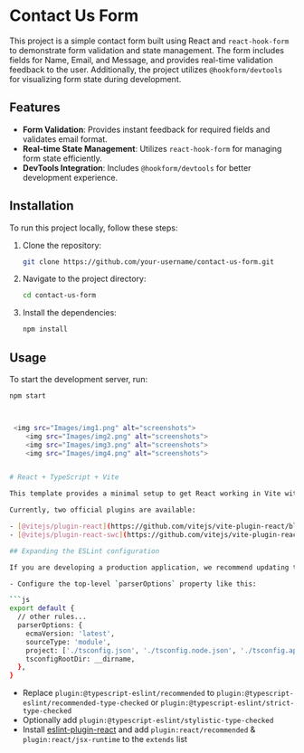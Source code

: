 # Contact Us Form

This project is a simple contact form built using React and `react-hook-form` to demonstrate form validation and state management. The form includes fields for Name, Email, and Message, and provides real-time validation feedback to the user. Additionally, the project utilizes `@hookform/devtools` for visualizing form state during development.

## Features

- **Form Validation**: Provides instant feedback for required fields and validates email format.
- **Real-time State Management**: Utilizes `react-hook-form` for managing form state efficiently.
- **DevTools Integration**: Includes `@hookform/devtools` for better development experience.

## Installation

To run this project locally, follow these steps:

1. Clone the repository:
   ```bash
   git clone https://github.com/your-username/contact-us-form.git
   ```
2. Navigate to the project directory:
   ```bash
   cd contact-us-form
   ```
3. Install the dependencies:
   ```bash
   npm install
   ```

## Usage

To start the development server, run:

````bash
npm start



 <img src="Images/img1.png" alt="screenshots">
    <img src="Images/img2.png" alt="screenshots">
    <img src="Images/img3.png" alt="screenshots">
    <img src="Images/img4.png" alt="screenshots">


# React + TypeScript + Vite

This template provides a minimal setup to get React working in Vite with HMR and some ESLint rules.

Currently, two official plugins are available:

- [@vitejs/plugin-react](https://github.com/vitejs/vite-plugin-react/blob/main/packages/plugin-react/README.md) uses [Babel](https://babeljs.io/) for Fast Refresh
- [@vitejs/plugin-react-swc](https://github.com/vitejs/vite-plugin-react-swc) uses [SWC](https://swc.rs/) for Fast Refresh

## Expanding the ESLint configuration

If you are developing a production application, we recommend updating the configuration to enable type aware lint rules:

- Configure the top-level `parserOptions` property like this:

```js
export default {
  // other rules...
  parserOptions: {
    ecmaVersion: 'latest',
    sourceType: 'module',
    project: ['./tsconfig.json', './tsconfig.node.json', './tsconfig.app.json'],
    tsconfigRootDir: __dirname,
  },
}
````

- Replace `plugin:@typescript-eslint/recommended` to `plugin:@typescript-eslint/recommended-type-checked` or `plugin:@typescript-eslint/strict-type-checked`
- Optionally add `plugin:@typescript-eslint/stylistic-type-checked`
- Install [eslint-plugin-react](https://github.com/jsx-eslint/eslint-plugin-react) and add `plugin:react/recommended` & `plugin:react/jsx-runtime` to the `extends` list

